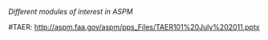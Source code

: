 *Different modules of interest in ASPM* 


#TAER:
http://aspm.faa.gov/aspm/pps_Files/TAER101%20July%202011.pptx
